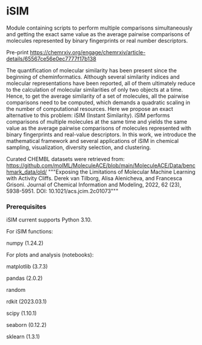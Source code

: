 # iSIM
Module containing scripts to perform multiple comparisons simultaneously and getting the exact same value as the average pairwise comparisons of molecules represented by binary fingerprints or real number descriptors.

Pre-print
https://chemrxiv.org/engage/chemrxiv/article-details/65567ce56e0ec7777f17b138

The quantification of molecular similarity has been present since the beginning of cheminformatics. Although several similarity indices and molecular representations have been reported, all of them ultimately reduce to the calculation of molecular similarities of only two objects at a time. Hence, to get the average similarity of a set of molecules, all the pairwise comparisons need to be computed, which demands a quadratic scaling in the number of computational resources. Here we propose an exact alternative to this problem: iSIM (Instant Similarity). iSIM performs comparisons of multiple molecules at the same time and yields the same value as the average pairwise comparisons of molecules represented with binary fingerprints and real-value descriptors. In this work, we introduce the mathematical framework and several applications of iSIM in chemical sampling, visualization, diversity selection, and clustering.


Curated CHEMBL datasets were retrieved from:
https://github.com/molML/MoleculeACE/blob/main/MoleculeACE/Data/benchmark_data/old/
"""Exposing the Limitations of Molecular Machine Learning with Activity Cliffs. Derek van Tilborg, Alisa Alenicheva, and Francesca Grisoni. Journal of Chemical Information and Modeling, 2022, 62 (23), 5938-5951. DOI: 10.1021/acs.jcim.2c01073"""


### Prerequisites
iSIM current supports Python 3.10. 

For iSIM functions:

numpy (1.24.2)

For plots and analysis (notebooks):

matplotlib (3.7.3)

pandas (2.0.2)

random 

rdkit (2023.03.1)

scipy (1.10.1)

seaborn (0.12.2)

sklearn (1.3.1)
